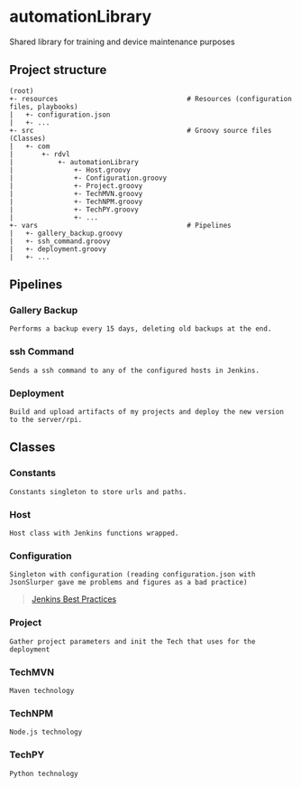 # automationLibrary
Shared library for training and device maintenance purposes

## Project structure
~~~text
(root)
+- resources                                # Resources (configuration files, playbooks)
|   +- configuration.json
|   +- ...
+- src                                      # Groovy source files (Classes)
|   +- com
|       +- rdvl
|           +- automationLibrary
|               +- Host.groovy
|               +- Configuration.groovy
|               +- Project.groovy
|               +- TechMVN.groovy
|               +- TechNPM.groovy
|               +- TechPY.groovy
|               +- ...
+- vars                                     # Pipelines
|   +- gallery_backup.groovy
|   +- ssh_command.groovy
|   +- deployment.groovy
|   +- ...
~~~

## Pipelines
### Gallery Backup
    Performs a backup every 15 days, deleting old backups at the end.

### ssh Command
    Sends a ssh command to any of the configured hosts in Jenkins.

### Deployment
    Build and upload artifacts of my projects and deploy the new version to the server/rpi.

## Classes
### Constants
    Constants singleton to store urls and paths.

### Host
    Host class with Jenkins functions wrapped.

### Configuration
    Singleton with configuration (reading configuration.json with JsonSlurper gave me problems and figures as a bad practice)
> [Jenkins Best Practices](https://www.jenkins.io/doc/book/pipeline/pipeline-best-practices/)

### Project
    Gather project parameters and init the Tech that uses for the deployment

### TechMVN
    Maven technology

### TechNPM
    Node.js technology

### TechPY
    Python technology
